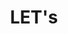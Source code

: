 ---
object-id: 1516-lets
academic-year: 15-16
publish-date: 2016-05-25
featured: true
title: LET's
featured-priority: 2
listing-priority: 1
students: ["Elke De Vrieze"]
---